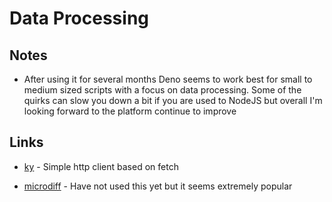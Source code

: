 # Data Processing

## Notes

- After using it for several months Deno seems to work best for small to medium sized scripts with a focus on data processing. Some of the quirks can slow you down a bit if you are used to NodeJS but overall I'm looking forward to the platform continue to improve

## Links

- [ky](https://deno.land/x/ky@v0.23.0) - Simple http client based on fetch

- [microdiff](https://deno.land/x/microdiff@v1.2.0) - Have not used this yet but it seems extremely popular
